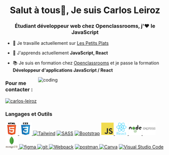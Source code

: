 <h1 align="center">Salut à tous👋, Je suis Carlos Leiroz</h1>
<h3 align="center">Étudiant développeur web chez Openclassrooms, j'❤️ le JavaScript</h3>

- 🔭 Je travaille actuellement sur [Les Petits Plats](https://github.com/Karlito14/projet7LesPetitsPlats)

- 🌱 J'apprends actuellement **JavaScript, React**

- 📚 Je suis en formation chez [Openclassrooms](https://openclassrooms.com/fr/) et je passe la formation **Développeur d'applications JavaScript / React**

<img align='right' alt='coding' width='400' src='https://media.giphy.com/media/v1.Y2lkPTc5MGI3NjExZTdhMzhhNTNjYTU4OTJhMzA3MjQ1MTU1MGY4MmE5MGMwYWJiOGZlYyZlcD12MV9pbnRlcm5hbF9naWZzX2dpZklkJmN0PWc/qgQUggAC3Pfv687qPC/giphy.gif'>

<h3 align="left">Pour me contacter :</h3>
<p align="left">
<a href="https://linkedin.com/in/carlos-leiroz" target="blank"><img align="center" src="https://raw.githubusercontent.com/rahuldkjain/github-profile-readme-generator/master/src/images/icons/Social/linked-in-alt.svg" alt="carlos-leiroz" height="30" width="40" /></a>
</p>

<h3 align="left">Langages et Outils</h3>
<p align="left"> <a href="https://www.w3.org/html/" target="_blank" rel="noreferrer"> <img src="https://raw.githubusercontent.com/devicons/devicon/master/icons/html5/html5-original-wordmark.svg" alt="html5" title='HTML5' width="40" height="40"/> </a> <a href="https://www.w3schools.com/css/" target="_blank" rel="noreferrer"> <img src="https://raw.githubusercontent.com/devicons/devicon/master/icons/css3/css3-original-wordmark.svg" alt="css3" title='CSS3' width="40" height="40"/> </a> <a href="https://tailwindcss.com/" rel="nofollow"><img alt="Tailwind" src="https://www.vectorlogo.zone/logos/tailwindcss/tailwindcss-icon.svg" title="Tailwind" width='40' height="40"></a> <a href="https://sass-lang.com/" rel="nofollow"><img alt="SASS" src="https://www.vectorlogo.zone/logos/sass-lang/sass-lang-icon.svg" title="SASS" width='40' height="40"></a> <a href="https://getbootstrap.com/" rel="nofollow"><img alt="Bootstrap" src="https://www.vectorlogo.zone/logos/getbootstrap/getbootstrap-icon.svg" title="Bootstrap" width='40' height="40"></a> <a href="https://developer.mozilla.org/en-US/docs/Web/JavaScript" target="_blank" rel="noreferrer"> <img src="https://raw.githubusercontent.com/devicons/devicon/master/icons/javascript/javascript-original.svg" alt="javascript" title='JavaScript' width="40" height="40"/> </a> <a href="https://reactjs.org/" target="_blank" rel="noreferrer"> <img src="https://raw.githubusercontent.com/devicons/devicon/master/icons/react/react-original-wordmark.svg" alt="react" title='React JS' width="40" height="40"/> </a> <a href="https://nodejs.org" target="_blank" rel="noreferrer"> <img src="https://raw.githubusercontent.com/devicons/devicon/master/icons/nodejs/nodejs-original-wordmark.svg" alt="nodejs" title='Node JS' width="40" height="40"/> </a> <a href="https://expressjs.com" target="_blank" rel="noreferrer"> <img src="https://raw.githubusercontent.com/devicons/devicon/master/icons/express/express-original-wordmark.svg" alt="express" title='Express' width="40" height="40"/> </a> <a href="https://www.mongodb.com/" target="_blank" rel="noreferrer"> <img src="https://raw.githubusercontent.com/devicons/devicon/master/icons/mongodb/mongodb-original-wordmark.svg" alt="mongodb" title='Mongo DB' width="40" height="40"/> </a> <a href="https://www.figma.com/" target="_blank" rel="noreferrer"> <img src="https://www.vectorlogo.zone/logos/figma/figma-icon.svg" alt="figma" title='Figma' width="40" height="40"/> </a> <a href="https://git-scm.com/" target="_blank" rel="noreferrer"> <img src="https://www.vectorlogo.zone/logos/git-scm/git-scm-icon.svg" alt="git" title='Git' width="40" height="40"/> </a> <a href="https://webpack.js.org/" rel="nofollow"><img alt="Webpack" src="https://www.vectorlogo.zone/logos/js_webpack/js_webpack-icon.svg" title="Webpack" width='40' height="40"></a> <a href="https://postman.com" target="_blank" rel="noreferrer"> <img src="https://www.vectorlogo.zone/logos/getpostman/getpostman-icon.svg" alt="postman" width="40" title="Postman" height="40"/> </a> <a href="https://www.canva.com" rel="nofollow"><img alt="Canva" src="https://www.vectorlogo.zone/logos/canva/canva-icon.svg" title="Canva" width='40' height="40"></a> <a href="https://code.visualstudio.com/" rel="nofollow"><img alt="Visual Studio Code" src="https://www.vectorlogo.zone/logos/visualstudio_code/visualstudio_code-icon.svg" title="VS Code" width='40' height="40"></a> </p>

